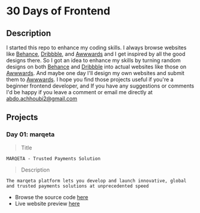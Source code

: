 # 30 Days of Frontend

## Description

I started this repo to enhance my coding skills.
I always browse websites like [Behance](https://behance.net), [Dribbble](https://dribbble.com), and [Awwwards](https://awwwards.com) and I get inspired by all the good designs there. So I got an idea to enhance my skills by turning random designs on both [Behance](https://behance.net) and [Dribbble](https://dribbble.com) into actual websites like those on [Awwwards](https://awwwards.com). And maybe one day I'll design my own websites and submit them to [Awwwards](https://awwwards.com).
I hope you find those projects useful if you're a beginner frontend developer, and If you have any suggestions or comments I'd be happy if you leave a comment or email me directly at <a href="mailto:abdo.achhoubi2@gmail.com">abdo.achhoubi2@gmail.com</a>

## Projects

### Day 01: marqeta

> Title

    MARQETA - Trusted Payments Solution

> Description

    The marqeta platform lets you develop and launch innovative, global and trusted payments solutions at unprecedented speed

- Browse the source code <a href="/tree/main/Day_01">here</a>
- Live website preview <a href="/tree/main/Day_01">here</a>
